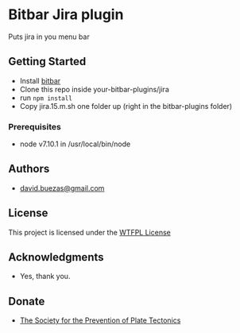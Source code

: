 # Bitbar Jira plugin

Puts jira in you menu bar

## Getting Started

* Install [bitbar](https://github.com/matryer/bitbar)
* Clone this repo inside your-bitbar-plugins/jira
* run `npm install`
* Copy jira.15.m.sh one folder up (right in the bitbar-plugins folder)

### Prerequisites
* node v7.10.1 in /usr/local/bin/node

## Authors
  * david.buezas@gmail.com

## License

This project is licensed under the [WTFPL License](http://www.wtfpl.net/)

## Acknowledgments
* Yes, thank you.

## Donate
* [The Society for the Prevention of Plate Tectonics](http://www.wimble.org/SoPrePlaTec/preventionhome.html)
